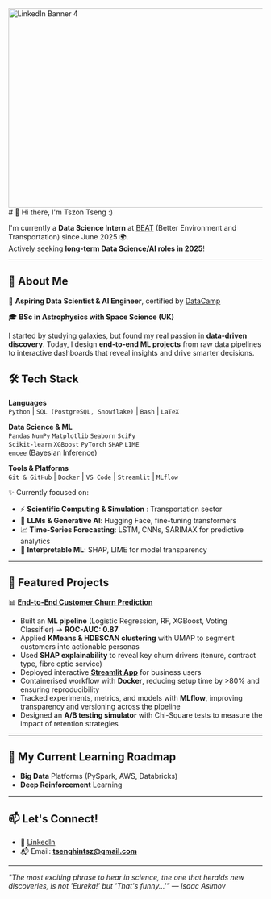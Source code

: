 <img width="1584" height="396" alt="LinkedIn Banner 4" src="https://github.com/user-attachments/assets/b29cca7f-0db1-4210-956e-961b1572a5fd" />
# 👋 Hi there, I'm Tszon Tseng :)

I'm currently a **Data Science Intern** at [BEAT](https://www.beatzero.co.uk/) (Better Environment and Transportation) since June 2025 🌍.  
Actively seeking **long-term Data Science/AI roles in 2025**!

---

## 🚀 About Me

🎯 **Aspiring Data Scientist & AI Engineer**, certified by [DataCamp](https://www.datacamp.com/certificate/AEDS0014305898265)  

🎓 **BSc in Astrophysics with Space Science (UK)**

I started by studying galaxies, but found my real passion in **data-driven discovery**. Today, I design **end-to-end ML projects** from raw data pipelines to interactive dashboards that reveal insights and drive smarter decisions.  

## 🛠️ Tech Stack

**Languages**  
`Python` | `SQL (PostgreSQL, Snowflake)` | `Bash` | `LaTeX`

**Data Science & ML**  
`Pandas` `NumPy` `Matplotlib` `Seaborn` `SciPy`  
`Scikit-learn` `XGBoost` `PyTorch` `SHAP` `LIME`  
`emcee` (Bayesian Inference)

**Tools & Platforms**  
`Git & GitHub` | `Docker` | `VS Code` | `Streamlit` | `MLflow`

✨ Currently focused on:
- ⚡ **Scientific Computing & Simulation** : Transportation sector
- 🧠 **LLMs & Generative AI**: Hugging Face, fine-tuning transformers  
- 📈 **Time-Series Forecasting**: LSTM, CNNs, SARIMAX for predictive analytics  
- 🔎 **Interpretable ML**: SHAP, LIME for model transparency  

---

## 📂 Featured Projects

📊 **[End-to-End Customer Churn Prediction](https://github.com/Tszon/End-to-End_DS_ML_Project)**  
- Built an **ML pipeline** (Logistic Regression, RF, XGBoost, Voting Classifier) → **ROC-AUC: 0.87**  
- Applied **KMeans & HDBSCAN clustering** with UMAP to segment customers into actionable personas  
- Used **SHAP explainability** to reveal key churn drivers (tenure, contract type, fibre optic service)  
- Deployed interactive **[Streamlit App](https://tszontseng-telco-end2end-customer-churn-project.streamlit.app/)** for business users  
- Containerised workflow with **Docker**, reducing setup time by >80% and ensuring reproducibility  
- Tracked experiments, metrics, and models with **MLflow**, improving transparency and versioning across the pipeline  
- Designed an **A/B testing simulator** with Chi-Square tests to measure the impact of retention strategies  
---

## 🌱 My Current Learning Roadmap
- **Big Data** Platforms (PySpark, AWS, Databricks)  
- **Deep Reinforcement** Learning  

---

## 📫 Let's Connect!

- 💼 [LinkedIn](https://www.linkedin.com/in/tszon-tseng-a381aa297/)  
- 📬 Email: **tsenghintsz@gmail.com**  

---

*"The most exciting phrase to hear in science, the one that heralds new discoveries, is not 'Eureka!' but 'That's funny...'" — Isaac Asimov*  
